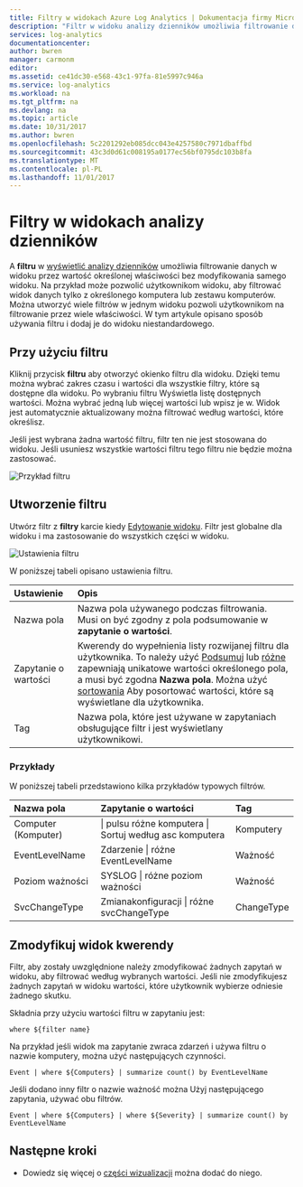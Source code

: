 ```yaml
---
title: Filtry w widokach Azure Log Analytics | Dokumentacja firmy Microsoft
description: "Filtr w widoku analizy dzienników umożliwia filtrowanie danych w widoku przez wartość określonej właściwości bez modyfikowania samego widoku.  W tym artykule opisano sposób używania filtru i dodaj je do widoku niestandardowego."
services: log-analytics
documentationcenter: 
author: bwren
manager: carmonm
editor: 
ms.assetid: ce41dc30-e568-43c1-97fa-81e5997c946a
ms.service: log-analytics
ms.workload: na
ms.tgt_pltfrm: na
ms.devlang: na
ms.topic: article
ms.date: 10/31/2017
ms.author: bwren
ms.openlocfilehash: 5c2201292eb085dcc043e4257580c7971dbaffbd
ms.sourcegitcommit: 43c3d0d61c008195a0177ec56bf0795dc103b8fa
ms.translationtype: MT
ms.contentlocale: pl-PL
ms.lasthandoff: 11/01/2017
---
```

# <a name="filters-in-log-analytics-views"></a>Filtry w widokach analizy dzienników
A **filtru** w [wyświetlić analizy dzienników](log-analytics-view-designer.md) umożliwia filtrowanie danych w widoku przez wartość określonej właściwości bez modyfikowania samego widoku.  Na przykład może pozwolić użytkownikom widoku, aby filtrować widok danych tylko z określonego komputera lub zestawu komputerów.  Można utworzyć wiele filtrów w jednym widoku pozwoli użytkownikom na filtrowanie przez wiele właściwości.  W tym artykule opisano sposób używania filtru i dodaj je do widoku niestandardowego.

## <a name="using-a-filter"></a>Przy użyciu filtru
Kliknij przycisk **filtru** aby otworzyć okienko filtru dla widoku.  Dzięki temu można wybrać zakres czasu i wartości dla wszystkie filtry, które są dostępne dla widoku.  Po wybraniu filtru Wyświetla listę dostępnych wartości.  Można wybrać jedną lub więcej wartości lub wpisz je w. Widok jest automatycznie aktualizowany można filtrować według wartości, które określisz. 

Jeśli jest wybrana żadna wartość filtru, filtr ten nie jest stosowana do widoku.  Jeśli usuniesz wszystkie wartości filtru tego filtru nie będzie można zastosować.


![Przykład filtru](media/log-analytics-view-designer/filters-example.png)


## <a name="creating-a-filter"></a>Utworzenie filtru

Utwórz filtr z **filtry** karcie kiedy [Edytowanie widoku](log-analytics-view-designer.md).  Filtr jest globalne dla widoku i ma zastosowanie do wszystkich części w widoku.  

![Ustawienia filtru](media/log-analytics-view-designer/filters-settings.png)

W poniższej tabeli opisano ustawienia filtru.

| Ustawienie | Opis |
|:---|:---|
| Nazwa pola | Nazwa pola używanego podczas filtrowania.  Musi on być zgodny z pola podsumowanie w **zapytanie o wartości**. |
| Zapytanie o wartości | Kwerendy do wypełnienia listy rozwijanej filtru dla użytkownika.  To należy użyć [Podsumuj](https://docs.loganalytics.io/docs/Language-Reference/Tabular-operators/summarize-operator) lub [różne](https://docs.loganalytics.io/docs/Language-Reference/Tabular-operators/distinct-operator) zapewniają unikatowe wartości określonego pola, a musi być zgodna **Nazwa pola**.  Można użyć [sortowania](https://docs.loganalytics.io/docs/Language-Reference/Tabular-operators/sort-operator) Aby posortować wartości, które są wyświetlane dla użytkownika. |
| Tag | Nazwa pola, które jest używane w zapytaniach obsługujące filtr i jest wyświetlany użytkownikowi. |

### <a name="examples"></a>Przykłady

W poniższej tabeli przedstawiono kilka przykładów typowych filtrów.  

| Nazwa pola | Zapytanie o wartości | Tag |
|:--|:--|:--|
| Computer (Komputer)   | &#124; pulsu różne komputera &#124; Sortuj według asc komputera | Komputery |
| EventLevelName | Zdarzenie &#124; różne EventLevelName | Ważność |
| Poziom ważności | SYSLOG &#124; różne poziom ważności | Ważność |
| SvcChangeType | Zmianakonfiguracji &#124; różne svcChangeType | ChangeType |


## <a name="modify-view-queries"></a>Zmodyfikuj widok kwerendy

Filtr, aby zostały uwzględnione należy zmodyfikować żadnych zapytań w widoku, aby filtrować według wybranych wartości.  Jeśli nie zmodyfikujesz żadnych zapytań w widoku wartości, które użytkownik wybierze odniesie żadnego skutku.

Składnia przy użyciu wartości filtru w zapytaniu jest: 

    where ${filter name}  

Na przykład jeśli widok ma zapytanie zwraca zdarzeń i używa filtru o nazwie komputery, można użyć następujących czynności.

    Event | where ${Computers} | summarize count() by EventLevelName

Jeśli dodano inny filtr o nazwie ważność można Użyj następującego zapytania, używać obu filtrów.

    Event | where ${Computers} | where ${Severity} | summarize count() by EventLevelName

## <a name="next-steps"></a>Następne kroki
* Dowiedz się więcej o [części wizualizacji](log-analytics-view-designer-parts.md) można dodać do niego.